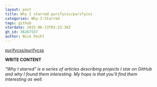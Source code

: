 ```yaml
---
layout: post
title: Why I starred purifycss/purifycss
categories: Why-I-Starred
tags: github
stardate: 2015-06-13T03:23:38Z
gh_id: 36267537
author: Nick Peihl
---
```


[purifycss/purifycss](https://github.com/purifycss/purifycss)

**WRITE CONTENT**

*"Why I starred" is a series of articles describing projects I star on GitHub and why I found them interesting. My hope is that you'll find them interesting as well.*

